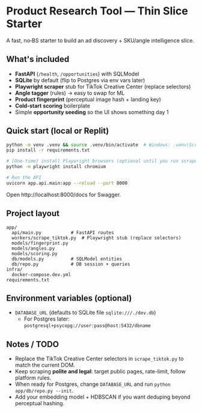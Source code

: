 # Product Research Tool — Thin Slice Starter

A fast, no‑BS starter to build an ad discovery + SKU/angle intelligence slice.

## What's included
- **FastAPI** (`/health`, `/opportunities`) with SQLModel
- **SQLite** by default (flip to Postgres via env vars later)
- **Playwright scraper** stub for TikTok Creative Center (replace selectors)
- **Angle tagger** (rules) → easy to swap for ML
- **Product fingerprint** (perceptual image hash + landing key)
- **Cold‑start scoring** boilerplate
- Simple **opportunity seeding** so the UI shows something day 1

## Quick start (local or Replit)
```bash
python -m venv .venv && source .venv/bin/activate  # Windows: .venv\Scripts\activate
pip install -r requirements.txt

# (One-time) install Playwright browsers (optional until you run scraper)
python -m playwright install chromium

# Run the API
uvicorn app.api.main:app --reload --port 8000
```

Open http://localhost:8000/docs for Swagger.

## Project layout
```
app/
  api/main.py           # FastAPI routes
  workers/scrape_tiktok.py  # Playwright stub (replace selectors)
  models/fingerprint.py
  models/angles.py
  models/scoring.py
  db/models.py          # SQLModel entities
  db/repo.py            # DB session + queries
infra/
  docker-compose.dev.yml
requirements.txt
```

## Environment variables (optional)
- `DATABASE_URL` (defaults to SQLite file `sqlite:///./dev.db`)
  - For Postgres later: `postgresql+psycopg://user:pass@host:5432/dbname`

## Notes / TODO
- Replace the TikTok Creative Center selectors in `scrape_tiktok.py` to match the current DOM.
- Keep scraping **polite and legal**: target public pages, rate-limit, follow platform rules.
- When ready for Postgres, change `DATABASE_URL` and run `python app/db/repo.py --init`.
- Add your embedding model + HDBSCAN if you want deduping beyond perceptual hashing.

